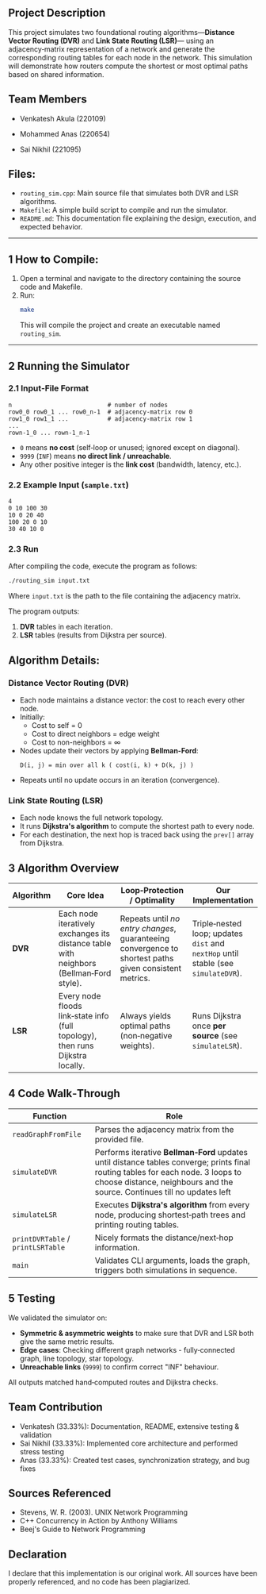 
## Project Description

This project simulates two foundational routing algorithms—**Distance Vector Routing (DVR)** and **Link State Routing (LSR)**— using an adjacency‑matrix representation of a network and generate the corresponding routing tables for each node in the network. This simulation will demonstrate how routers compute the shortest or most optimal paths based on shared information.  


## Team Members
- Venkatesh Akula (220109)

- Mohammed Anas (220654)

- Sai Nikhil (221095)


## Files:

* `routing_sim.cpp`: Main source file that simulates both DVR and LSR algorithms.
* `Makefile`: A simple build script to compile and run the simulator.
* `README.md`: This documentation file explaining the design, execution, and expected behavior.

---

## 1 How to Compile:

1. Open a terminal and navigate to the directory containing the source code and Makefile.
2. Run:
   ```bash
   make
   ```
   This will compile the project and create an executable named `routing_sim`.

---


## 2  Running the Simulator

### 2.1 Input‑File Format

```
n                           # number of nodes
row0_0 row0_1 ... row0_n-1  # adjacency‑matrix row 0
row1_0 row1_1 ...           # adjacency‑matrix row 1
...
rown-1_0 ... rown-1_n-1
```

* `0` means **no cost** (self‑loop or unused; ignored except on diagonal).
* `9999` (`INF`) means **no direct link / unreachable**.
* Any other positive integer is the **link cost** (bandwidth, latency, etc.).

### 2.2 Example Input (`sample.txt`)

```
4
0 10 100 30
10 0 20 40
100 20 0 10
30 40 10 0
```

### 2.3 Run

After compiling the code, execute the program as follows:

```bash
./routing_sim input.txt
```

Where `input.txt` is the path to the file containing the adjacency matrix.


The program outputs:
1. **DVR** tables in each iteration.
2. **LSR** tables (results from Dijkstra per source).


## Algorithm Details:

### Distance Vector Routing (DVR)

- Each node maintains a distance vector: the cost to reach every other node.
- Initially:
  - Cost to self = 0
  - Cost to direct neighbors = edge weight
  - Cost to non-neighbors = ∞
- Nodes update their vectors by applying **Bellman-Ford**:
  ```
  D(i, j) = min over all k ( cost(i, k) + D(k, j) )
  ```
- Repeats until no update occurs in an iteration (convergence).

### Link State Routing (LSR)

- Each node knows the full network topology.
- It runs **Dijkstra's algorithm** to compute the shortest path to every node.
- For each destination, the next hop is traced back using the `prev[]` array from Dijkstra.


## 3  Algorithm Overview

| Algorithm | Core Idea | Loop‑Protection / Optimality | Our Implementation |
|-----------|-----------|------------------------------|-------------------|
| **DVR** | Each node iteratively exchanges its distance table with neighbors (Bellman‑Ford style). | Repeats until *no entry changes*, guaranteeing convergence to shortest paths given consistent metrics. | Triple‑nested loop; updates `dist` and `nextHop` until stable (see `simulateDVR`). |
| **LSR** | Every node floods link‑state info (full topology), then runs Dijkstra locally. | Always yields optimal paths (non‑negative weights). | Runs Dijkstra once **per source** (see `simulateLSR`). |

## 4  Code Walk‑Through

| Function | Role |
|----------|------|
| `readGraphFromFile` | Parses the adjacency matrix from the provided file. |
| `simulateDVR` | Performs iterative **Bellman‑Ford** updates until distance tables converge; prints final routing tables for each node. 3 loops to choose distance, neighbours and the source. Continues till no updates left |
| `simulateLSR` | Executes **Dijkstra's algorithm** from every node, producing shortest‑path trees and printing routing tables. |
| `printDVRTable` / `printLSRTable` | Nicely formats the distance/next‑hop information. |
| `main` | Validates CLI arguments, loads the graph, triggers both simulations in sequence. |

## 5  Testing

We validated the simulator on:

* **Symmetric & asymmetric weights** to make sure that DVR and LSR both give the same metric results.
* **Edge cases**: Checking different graph networks - fully‑connected graph, line topology, star topology.
* **Unreachable links** (`9999`) to confirm correct "INF" behaviour.

All outputs matched hand‑computed routes and Dijkstra checks.

## Team Contribution
- Venkatesh (33.33%): Documentation, README, extensive testing & validation
- Sai Nikhil (33.33%): Implemented core architecture and performed stress testing
- Anas (33.33%): Created test cases, synchronization strategy, and bug fixes

## Sources Referenced
- Stevens, W. R. (2003). UNIX Network Programming
- C++ Concurrency in Action by Anthony Williams
- Beej's Guide to Network Programming

## Declaration
I declare that this implementation is our original work. All sources have been properly referenced, and no code has been plagiarized.

